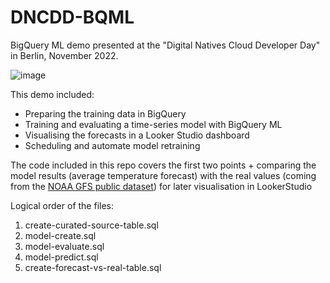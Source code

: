 # DNCDD-BQML
BigQuery ML demo presented at the "Digital Natives Cloud Developer Day" in Berlin, November 2022.

![image](https://user-images.githubusercontent.com/47299995/204466995-65a2fff9-bd5a-4e5c-8053-d254d7b3db52.png)

This demo included:
- Preparing the training data in BigQuery
- Training and evaluating a time-series model with BigQuery ML
- Visualising the forecasts in a Looker Studio dashboard
- Scheduling and automate model retraining


The code included in this repo covers the first two points + comparing the model results (average temperature forecast) with the real values (coming from the [NOAA GFS public dataset](http://console.cloud.google.com/marketplace/product/noaa-public/gfs))  for later visualisation in LookerStudio

Logical order of the files:
1. create-curated-source-table.sql
2. model-create.sql
3. model-evaluate.sql
4. model-predict.sql
5. create-forecast-vs-real-table.sql

